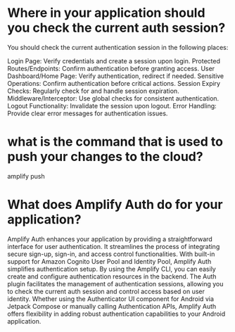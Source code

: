 # Where in your application should you check the current auth session?
You should check the current authentication session in the following places:

Login Page: Verify credentials and create a session upon login.
Protected Routes/Endpoints: Confirm authentication before granting access.
User Dashboard/Home Page: Verify authentication, redirect if needed.
Sensitive Operations: Confirm authentication before critical actions.
Session Expiry Checks: Regularly check for and handle session expiration.
Middleware/Interceptor: Use global checks for consistent authentication.
Logout Functionality: Invalidate the session upon logout.
Error Handling: Provide clear error messages for authentication issues.

# what is the command that is used to push your changes to the cloud?
amplify push
# What does Amplify Auth do for your application?

Amplify Auth enhances your application by providing a straightforward interface for user authentication. It streamlines the process of integrating secure sign-up, sign-in, and access control functionalities. With built-in support for Amazon Cognito User Pool and Identity Pool, Amplify Auth simplifies authentication setup. By using the Amplify CLI, you can easily create and configure authentication resources in the backend. The Auth plugin facilitates the management of authentication sessions, allowing you to check the current auth session and control access based on user identity. Whether using the Authenticator UI component for Android via Jetpack Compose or manually calling Authentication APIs, Amplify Auth offers flexibility in adding robust authentication capabilities to your Android application.
